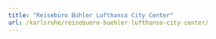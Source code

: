 ```yaml
---
title: "Reisebüro Bühler Lufthansa City Center"
url: /karlsruhe/reisebuero-buehler-lufthansa-city-center/
---
```


